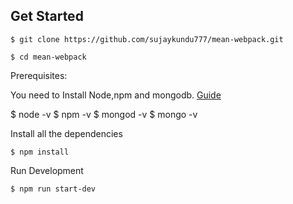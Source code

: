  
 ## Get Started 

  `$ git clone https://github.com/sujaykundu777/mean-webpack.git` 
 
  `$ cd mean-webpack`
  
   Prerequisites:

   You need to Install Node,npm and mongodb. [Guide](http://www.sujaykundu.com/posts/2017/11/22/mean-stack-web-development.html#disqus_thread)
   
   $ node -v
   $ npm -v
   $ mongod -v
   $ mongo -v

   Install all the dependencies 
 
  `$ npm install`
  
   Run Development 
 
   `$ npm run start-dev`
   
      
